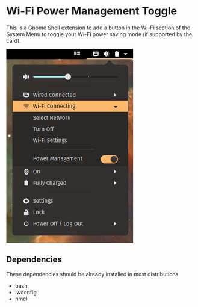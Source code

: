 # Wi-Fi Power Management Toggle
This is a Gnome Shell extension to add a button in the Wi-Fi section of the System Menu to toggle your Wi-Fi power saving mode (if supported by the card).

![Screenshot](screenshot.png?raw=true)

## Dependencies
These dependencies should be already installed in most distributions
* bash
* iwconfig
* nmcli
